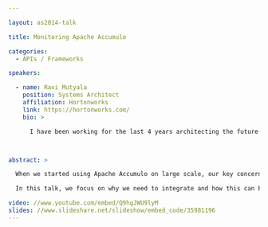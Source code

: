 ```yaml
---

layout: as2014-talk

title: Monitoring Apache Accumulo

categories:
  - APIs / Frameworks

speakers:

  - name: Ravi Mutyala
    position: Systems Architect
    affiliation: Hortonworks
    link: https://hortonworks.com/
    bio: >

      I have been working for the last 4 years architecting the future of BigData and helping customers define their BigData strategies using Hadoop and the Hadoop ecosystem products. I have a passion for architecting and designing highly scalable, reusable, extensible and easily maintainable solutions. This has lead me to have hands on experience in setting up, configuring, tuning and migrating large Hadoop clusters (some that go past a few thousand nodes) and solving a wide range of problems. My Accumulo experience starting a year ago managing a large Accumulo cluster in healthcare industry.



abstract: >

  When we started using Apache Accumulo on large scale, our key concern was on monitoring the health of the cluster. Accumulo exposes metrics through JMX. Ganglia and Nagios are the de-facto metrics and monitoring tools for Hadoop clusters. We identified that integration with ganglia, Nagios and Apache Ambari will provide ease of use both for monitoring and managing Accumulo clusters. We started with ganglia and Nagios integration which helps reuse all the Hadoop monitoring infrastructure for Accumulo. Our next target is Apache Ambari integration for Accumulo.

  In this talk, we focus on why we need to integrate and how this can be done. We will show a Hands On for Ganglia and Nagios integration and share the status of Ambari integration.

video: //www.youtube.com/embed/Q9hgJWU9lyM
slides: //www.slideshare.net/slideshow/embed_code/35981196
---
```

